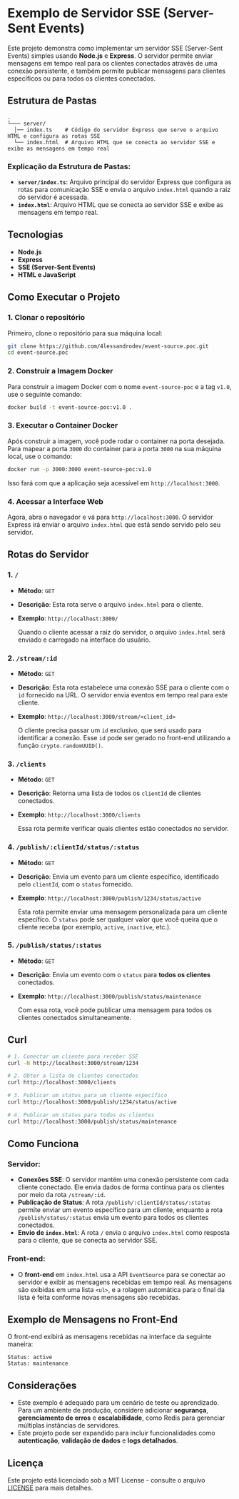 # Exemplo de Servidor SSE (Server-Sent Events)

Este projeto demonstra como implementar um servidor SSE (Server-Sent Events) simples usando **Node.js** e **Express**. O servidor permite enviar mensagens em tempo real para os clientes conectados através de uma conexão persistente, e também permite publicar mensagens para clientes específicos ou para todos os clientes conectados.

## Estrutura de Pastas

```
.
└─── server/
  │── index.ts    # Código do servidor Express que serve o arquivo HTML e configura as rotas SSE
  └── index.html  # Arquivo HTML que se conecta ao servidor SSE e exibe as mensagens em tempo real
```

### Explicação da Estrutura de Pastas:

- **`server/index.ts`**: Arquivo principal do servidor Express que configura as rotas para comunicação SSE e envia o arquivo `index.html` quando a raiz do servidor é acessada.
- **`index.html`**: Arquivo HTML que se conecta ao servidor SSE e exibe as mensagens em tempo real.

## Tecnologias

- **Node.js**
- **Express**
- **SSE (Server-Sent Events)**
- **HTML e JavaScript**

## Como Executar o Projeto

### 1. Clonar o repositório

Primeiro, clone o repositório para sua máquina local:

```bash
git clone https://github.com/4lessandrodev/event-source.poc.git
cd event-source.poc
```

### 2. Construir a Imagem Docker

Para construir a imagem Docker com o nome `event-source-poc` e a tag `v1.0`, use o seguinte comando:

```bash
docker build -t event-source-poc:v1.0 .
```

### 3. Executar o Container Docker

Após construir a imagem, você pode rodar o container na porta desejada. Para mapear a porta `3000` do container para a porta `3000` na sua máquina local, use o comando:

```bash
docker run -p 3000:3000 event-source-poc:v1.0
```

Isso fará com que a aplicação seja acessível em `http://localhost:3000`.

### 4. Acessar a Interface Web

Agora, abra o navegador e vá para `http://localhost:3000`. O servidor Express irá enviar o arquivo `index.html` que está sendo servido pelo seu servidor.

## Rotas do Servidor

### 1. `/`

- **Método**: `GET`
- **Descrição**: Esta rota serve o arquivo `index.html` para o cliente.
- **Exemplo**: `http://localhost:3000/`
  
  Quando o cliente acessar a raiz do servidor, o arquivo `index.html` será enviado e carregado na interface do usuário.

### 2. `/stream/:id`

- **Método**: `GET`
- **Descrição**: Esta rota estabelece uma conexão SSE para o cliente com o `id` fornecido na URL. O servidor envia eventos em tempo real para este cliente.
- **Exemplo**: `http://localhost:3000/stream/<client_id>`
  
  O cliente precisa passar um `id` exclusivo, que será usado para identificar a conexão. Esse `id` pode ser gerado no front-end utilizando a função `crypto.randomUUID()`.

### 3. `/clients`

- **Método**: `GET`
- **Descrição**: Retorna uma lista de todos os `clientId` de clientes conectados.
- **Exemplo**: `http://localhost:3000/clients`
  
  Essa rota permite verificar quais clientes estão conectados no servidor.

### 4. `/publish/:clientId/status/:status`

- **Método**: `GET`
- **Descrição**: Envia um evento para um cliente específico, identificado pelo `clientId`, com o `status` fornecido.
- **Exemplo**: `http://localhost:3000/publish/1234/status/active`

  Esta rota permite enviar uma mensagem personalizada para um cliente específico. O `status` pode ser qualquer valor que você queira que o cliente receba (por exemplo, `active`, `inactive`, etc.).

### 5. `/publish/status/:status`

- **Método**: `GET`
- **Descrição**: Envia um evento com o `status` para **todos os clientes** conectados.
- **Exemplo**: `http://localhost:3000/publish/status/maintenance`

  Com essa rota, você pode publicar uma mensagem para todos os clientes conectados simultaneamente.

## Curl

```bash
# 1. Conectar um cliente para receber SSE
curl -N http://localhost:3000/stream/1234

# 2. Obter a lista de clientes conectados
curl http://localhost:3000/clients

# 3. Publicar um status para um cliente específico
curl http://localhost:3000/publish/1234/status/active

# 4. Publicar um status para todos os clientes
curl http://localhost:3000/publish/status/maintenance
```

## Como Funciona

### Servidor:

- **Conexões SSE**: O servidor mantém uma conexão persistente com cada cliente conectado. Ele envia dados de forma contínua para os clientes por meio da rota `/stream/:id`.
- **Publicação de Status**: A rota `/publish/:clientId/status/:status` permite enviar um evento específico para um cliente, enquanto a rota `/publish/status/:status` envia um evento para todos os clientes conectados.
- **Envio de `index.html`**: A rota `/` envia o arquivo `index.html` como resposta para o cliente, que se conecta ao servidor SSE.

### Front-end:

- O **front-end** em `index.html` usa a API `EventSource` para se conectar ao servidor e exibir as mensagens recebidas em tempo real. As mensagens são exibidas em uma lista `<ul>`, e a rolagem automática para o final da lista é feita conforme novas mensagens são recebidas.

## Exemplo de Mensagens no Front-End

O front-end exibirá as mensagens recebidas na interface da seguinte maneira:

```plaintext
Status: active
Status: maintenance
```

## Considerações

- Este exemplo é adequado para um cenário de teste ou aprendizado. Para um ambiente de produção, considere adicionar **segurança**, **gerenciamento de erros** e **escalabilidade**, como Redis para gerenciar múltiplas instâncias de servidores.
- Este projeto pode ser expandido para incluir funcionalidades como **autenticação**, **validação de dados** e **logs detalhados**.

## Licença

Este projeto está licenciado sob a MIT License - consulte o arquivo [LICENSE](LICENSE) para mais detalhes.
